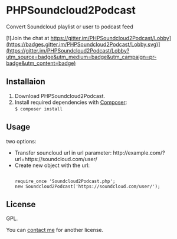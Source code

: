 # PHPSoundcloud2Podcast
Convert Soundcloud playlist or user to podcast feed

[![Join the chat at https://gitter.im/PHPSoundcloud2Podcast/Lobby](https://badges.gitter.im/PHPSoundcloud2Podcast/Lobby.svg)](https://gitter.im/PHPSoundcloud2Podcast/Lobby?utm_source=badge&utm_medium=badge&utm_campaign=pr-badge&utm_content=badge)

## Installaion
1. Download PHPSoundcloud2Podcast.
2. Install required dependencies with [Composer](https://getcomposer.org/):  
`$ composer install`

## Usage
two options:
<ul>
<li>Transfer souncloud url in url parameter:  
http://<i></i>example.com/?url=https:<i></i>//soundcloud.com/user/
  </li>
<li>Create new object with the url:  
<pre><code>
require_once 'Soundcloud2Podcast.php';
new Soundcloud2Podcast('https<i></i>://soundcloud.com/user/');
</code></pre>
</li>
</ul>

## License
GPL.

You can [contact me](https://gitter.im/PHPSoundcloud2Podcast/Lobby) for another license.
